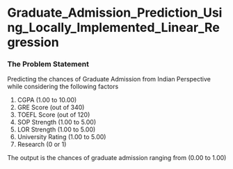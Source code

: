 # Graduate_Admission_Prediction_Using_Locally_Implemented_Linear_Regression
<h3>The Problem Statement</h3> 
Predicting the chances of Graduate Admission from Indian Perspective while considering the following factors
<ol>
<li>CGPA (1.00 to 10.00)</li>
<li>GRE Score (out of 340)</li>
<li>TOEFL Score (out of 120)</li>
<li>SOP Strength (1.00 to 5.00)</li>
<li>LOR Strength (1.00 to 5.00)</li>
<li>University Rating (1.00 to 5.00)</li>
<li>Research (0 or 1)</li>
</ol>
The output is the chances of graduate admission ranging from (0.00 to 1.00)
